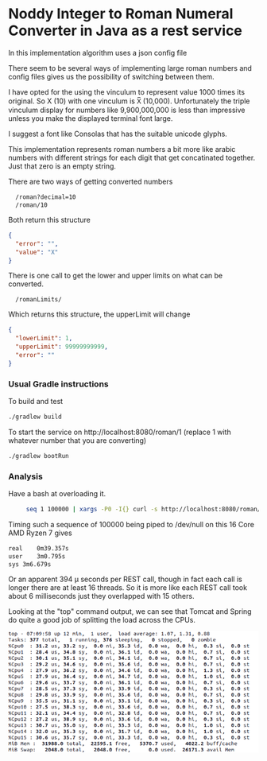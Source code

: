 # Noddy Integer to Roman Numeral Converter in Java as a rest service

In this implementation algorithm uses a json config file

There seem to be several ways of implementing large roman numbers and config files gives us the possibility of switching between them.

I have opted for the using the vinculum to represent value 1000 times its original. So X (10) with one vinculum is X̅ (10,000).
Unfortunately the triple vinculum display for numbers like 9,900,000,000 is less than impressive unless you make the displayed terminal font large.

I suggest a font like Consolas that has the suitable unicode glyphs.

This implementation represents roman numbers a bit more like arabic numbers with different strings for each digit that get concatinated together. Just that zero is an empty string.

There are two ways of getting converted numbers

```
  /roman?decimal=10
  /roman/10
```

Both return this structure 
```json
{
  "error": "",
  "value": "X"
}
```

There is one call to get the lower and upper limits on what can be converted.

```
  /romanLimits/
```
Which returns this structure, the upperLimit will change
```json
{
  "lowerLimit": 1,
  "upperLimit": 99999999999,
  "error": ""
}
```

### Usual Gradle instructions
To build and test
```bash
./gradlew build
```

To start the service on http://localhost:8080/roman/1
(replace 1 with whatever number that you are converting)
```bash
./gradlew bootRun
```

### Analysis

Have a bash at overloading it.
```bash
     seq 1 100000 | xargs -P0 -I{} curl -s http://localhost:8080/roman/{}
```

Timing such a sequence of 100000 being piped to /dev/null on this 16 Core AMD Ryzen 7 gives 
```
real	0m39.357s
user	3m0.795s
sys	3m6.679s
```
Or an apparent 394 µ seconds per REST call, though in fact each call is longer there are at least 16 threads.
So it is more like each REST call took about 6 milliseconds just they overlapped with 15 others.

Looking at the "top" command output, we can see that Tomcat and Spring do quite a good job of splitting the load across the CPUs.

![Top](topRunning.png)